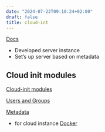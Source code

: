 ```yaml
---
date: "2024-07-22T09:10:24+02:00"
draft: false
title: cloud-int
---
```


[Docs](https://sumit-ghosh.com/posts/create-vm-using-libvirt-cloud-images-cloud-init/)

-   Developed server instance
-   Set’s up server based on metadata

## Cloud init modules

[Cloud-init
modules](https://cloudinit.readthedocs.io/en/latest/reference/modules.html)

[Users and
Groups](https://cloudinit.readthedocs.io/en/latest/reference/modules.html#users-and-groups)

[Metadata](https://cloudinit.readthedocs.io/en/latest/explanation/instancedata.html)
- for cloud instance [Docker](/Notes/posts/Linux/Docker/docker)
